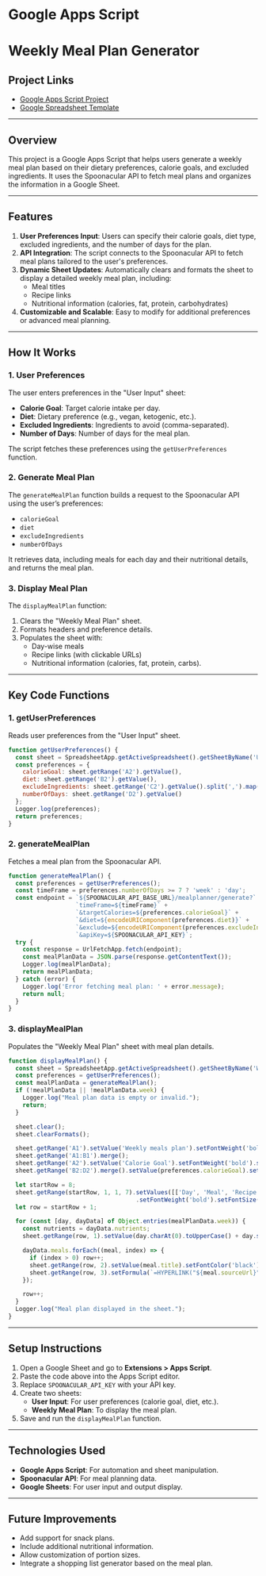 # Google Apps Script 
# Weekly Meal Plan Generator

## **Project Links**
- [Google Apps Script Project](https://script.google.com/home/projects/1gddqAKb4sovmMAw4B01FEIpo2ZpkgiQaIQh_0OUj1dI_jxjzu_PgXfSa/edit)
- [Google Spreadsheet Template](https://docs.google.com/spreadsheets/d/1r5IqbryBqSTwhdI23hpI2UXmj6A7zvVXbBnpNoLHd7Q/edit?gid=760759012#gid=760759012)

---

## **Overview**
This project is a Google Apps Script that helps users generate a weekly meal plan based on their dietary preferences, calorie goals, and excluded ingredients. It uses the Spoonacular API to fetch meal plans and organizes the information in a Google Sheet.

---

## **Features**
1. **User Preferences Input**: Users can specify their calorie goals, diet type, excluded ingredients, and the number of days for the plan.
2. **API Integration**: The script connects to the Spoonacular API to fetch meal plans tailored to the user's preferences.
3. **Dynamic Sheet Updates**: Automatically clears and formats the sheet to display a detailed weekly meal plan, including:
   - Meal titles
   - Recipe links
   - Nutritional information (calories, fat, protein, carbohydrates)
4. **Customizable and Scalable**: Easy to modify for additional preferences or advanced meal planning.

---

## **How It Works**
### **1. User Preferences**
The user enters preferences in the "User Input" sheet:
- **Calorie Goal**: Target calorie intake per day.
- **Diet**: Dietary preference (e.g., vegan, ketogenic, etc.).
- **Excluded Ingredients**: Ingredients to avoid (comma-separated).
- **Number of Days**: Number of days for the meal plan.

The script fetches these preferences using the `getUserPreferences` function.

### **2. Generate Meal Plan**
The `generateMealPlan` function builds a request to the Spoonacular API using the user’s preferences:
- `calorieGoal`
- `diet`
- `excludeIngredients`
- `numberOfDays`

It retrieves data, including meals for each day and their nutritional details, and returns the meal plan.

### **3. Display Meal Plan**
The `displayMealPlan` function:
1. Clears the "Weekly Meal Plan" sheet.
2. Formats headers and preference details.
3. Populates the sheet with:
   - Day-wise meals
   - Recipe links (with clickable URLs)
   - Nutritional information (calories, fat, protein, carbs).

---

## **Key Code Functions**

### **1. getUserPreferences**
Reads user preferences from the "User Input" sheet.
```javascript
function getUserPreferences() {
  const sheet = SpreadsheetApp.getActiveSpreadsheet().getSheetByName('User Input');
  const preferences = {
    calorieGoal: sheet.getRange('A2').getValue(),
    diet: sheet.getRange('B2').getValue(),
    excludeIngredients: sheet.getRange('C2').getValue().split(',').map(e => e.trim()),
    numberOfDays: sheet.getRange('D2').getValue()
  };
  Logger.log(preferences);
  return preferences;
}
```

### **2. generateMealPlan**
Fetches a meal plan from the Spoonacular API.
```javascript
function generateMealPlan() {
  const preferences = getUserPreferences();
  const timeFrame = preferences.numberOfDays >= 7 ? 'week' : 'day';
  const endpoint = `${SPOONACULAR_API_BASE_URL}/mealplanner/generate?` + 
                   `timeFrame=${timeFrame}` + 
                   `&targetCalories=${preferences.calorieGoal}` + 
                   `&diet=${encodeURIComponent(preferences.diet)}` + 
                   `&exclude=${encodeURIComponent(preferences.excludeIngredients.join(','))}` + 
                   `&apiKey=${SPOONACULAR_API_KEY}`;
  try {
    const response = UrlFetchApp.fetch(endpoint);
    const mealPlanData = JSON.parse(response.getContentText());
    Logger.log(mealPlanData);
    return mealPlanData;
  } catch (error) {
    Logger.log('Error fetching meal plan: ' + error.message);
    return null;
  }
}
```

### **3. displayMealPlan**
Populates the "Weekly Meal Plan" sheet with meal plan details.
```javascript
function displayMealPlan() {
  const sheet = SpreadsheetApp.getActiveSpreadsheet().getSheetByName('Weekly Meal Plan');
  const preferences = getUserPreferences();
  const mealPlanData = generateMealPlan();
  if (!mealPlanData || !mealPlanData.week) {
    Logger.log("Meal plan data is empty or invalid.");
    return;
  }

  sheet.clear();
  sheet.clearFormats();

  sheet.getRange('A1').setValue('Weekly meals plan').setFontWeight('bold').setFontSize(14).setHorizontalAlignment('center');
  sheet.getRange('A1:B1').merge();
  sheet.getRange('A2').setValue('Calorie Goal').setFontWeight('bold').setFontColor('black');
  sheet.getRange('B2:D2').merge().setValue(preferences.calorieGoal).setFontColor('black').setBackground('white').setHorizontalAlignment('right');

  let startRow = 8;
  sheet.getRange(startRow, 1, 1, 7).setValues([['Day', 'Meal', 'Recipe Link', 'Calories', 'Fat (g)', 'Protein (g)', 'Carbohydrates (g)']])
                                    .setFontWeight('bold').setFontSize(12).setBackground('#4caf50').setFontColor('white');
  let row = startRow + 1;

  for (const [day, dayData] of Object.entries(mealPlanData.week)) {
    const nutrients = dayData.nutrients;
    sheet.getRange(row, 1).setValue(day.charAt(0).toUpperCase() + day.slice(1)).setFontWeight('bold').setBackground('#d4edbc').setFontColor('black');

    dayData.meals.forEach((meal, index) => {
      if (index > 0) row++;
      sheet.getRange(row, 2).setValue(meal.title).setFontColor('black');
      sheet.getRange(row, 3).setFormula(`=HYPERLINK("${meal.sourceUrl}", "View Recipe")`).setFontColor('black');
    });

    row++;
  }
  Logger.log("Meal plan displayed in the sheet.");
}
```

---

## **Setup Instructions**
1. Open a Google Sheet and go to **Extensions > Apps Script**.
2. Paste the code above into the Apps Script editor.
3. Replace `SPOONACULAR_API_KEY` with your API key.
4. Create two sheets:
   - **User Input**: For user preferences (calorie goal, diet, etc.).
   - **Weekly Meal Plan**: To display the meal plan.
5. Save and run the `displayMealPlan` function.

---

## **Technologies Used**
- **Google Apps Script**: For automation and sheet manipulation.
- **Spoonacular API**: For meal planning data.
- **Google Sheets**: For user input and output display.

---

## **Future Improvements**
- Add support for snack plans.
- Include additional nutritional information.
- Allow customization of portion sizes.
- Integrate a shopping list generator based on the meal plan.

